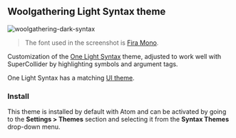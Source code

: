 ## Woolgathering Light Syntax theme

![woolgathering-dark-syntax](https://user-images.githubusercontent.com/10873395/32403203-20bb5f56-c0f1-11e7-9a33-565424d9c104.png)

> The font used in the screenshot is [Fira Mono](https://github.com/mozilla/Fira).

Customization of the [One Light Syntax](https://github.com/atom/one-light-syntax) theme, adjusted to work well with SuperCollider by highlighting symbols and argument tags.

One Light Syntax has a matching [UI theme](https://atom.io/themes/one-light-ui).

### Install

This theme is installed by default with Atom and can be activated by going to the __Settings > Themes__ section and selecting it from the __Syntax Themes__ drop-down menu.
